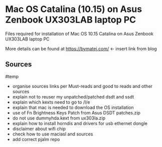 # Mac OS Catalina (10.15) on Asus Zenbook UX303LAB laptop PC
Files required for installation of Mac OS 10.15 Catalina on Asus Zenbook UX303LAB laptop PC

More details can be found at https://bymatej.com/ <- insert link from blog

## Sources




#temp
- organise sources links per Must-reads and good to reads and other sources
- explain not to reuser my unpatched/patched dsdt and ssdt
- explain which kexts need to go to /l/e
- explain that mac is needed to download the OS installation
- use of Fn Brightness Keys Patch from Asus DSDT patches.zip
- do not use dummyhda.kext from ux303la.zip
- explain how to install horndis and drivers for usb ethernet dongle
- disclaimer about wifi chip
- check how to use maciasl and sources
- add correct pjalm repo


